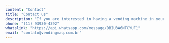 ```yaml
---
content: "Contact"
title: "Contact us"
description: "If you are interested in having a vending machine in your condo, your company, your location, contact us through one of our communication channels."
phone: "(11) 93930-4392"
whatslink: "https://api.whatsapp.com/message/DBIU3A6NTCYUF1"
email: "contato@vendingmaq.com.br"
---
```

